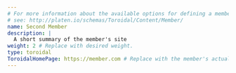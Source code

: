```yaml
---
# For more information about the available options for defining a member site,
# see: http://platen.io/schemas/Toroidal/Content/Member/
name: Second Member
description: |
  A short summary of the member's site
weight: 2 # Replace with desired weight.
type: toroidal
ToroidalHomePage: https://member.com # Replace with the member's actual site
---
```

